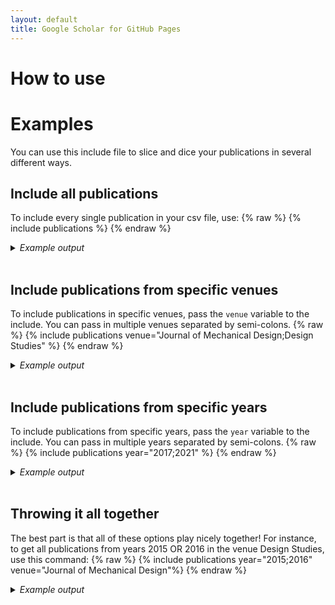 ```yaml
---
layout: default
title: Google Scholar for GitHub Pages
---
```


# How to use

# Examples
You can use this include file to slice and dice your publications in several different ways. 

## Include all publications
To include every single publication in your csv file, use:
{% raw %}
{% include publications %}
{% endraw %}

<details>
<summary><i>Example output</i></summary>
{% include publications %}
</details>
<br/>

  
## Include publications from specific venues
To include publications in specific venues, pass the `venue` variable to the include. You can pass in multiple venues separated by semi-colons.
{% raw %}
{% include publications venue="Journal of Mechanical Design;Design Studies" %}
{% endraw %}

<details>
<summary><i>Example output</i></summary>
{% include publications venue="Journal of Mechanical Design;Design Studies" %}
</details>
<br/>

## Include publications from specific years
To include publications from specific years, pass the `year` variable to the include. You can pass in multiple years separated by semi-colons.
{% raw %}
{% include publications year="2017;2021" %}
{% endraw %}

<details>
<summary><i>Example output</i></summary>
{% include publications year="2014" %}
</details>
<br/>

## Throwing it all together
The best part is that all of these options play nicely together! For instance, to get all publications from years 2015 OR 2016 in the venue Design Studies, use this command:
{% raw %}
{% include publications year="2015;2016" venue="Journal of Mechanical Design"%}
{% endraw %}

<details>
<summary><i>Example output</i></summary>
{% include publications year="2015;2016" venue="Journal of Mechanical Design"%}
</details>
